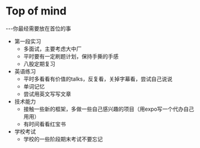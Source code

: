 # Top of mind

---你最经需要放在首位的事



* 第一段实习
  * 多面试，主要考虑大中厂
  * 平时要有一定刷题计划，保持手撕的手感
  * 八股定期复习
* 英语练习
  * 平时多看看有价值的talks，反复看，关掉字幕看，尝试自己说说
  * 单词记忆
  * 尝试用英文写写文章
* 技术能力
  * 接触一些新的框架，多做一些自己感兴趣的项目（用expo写一个代办自己用用）
  * 有时间看看红宝书
* 学校考试
  * 学校的一些阶段期末考试不要忘记

